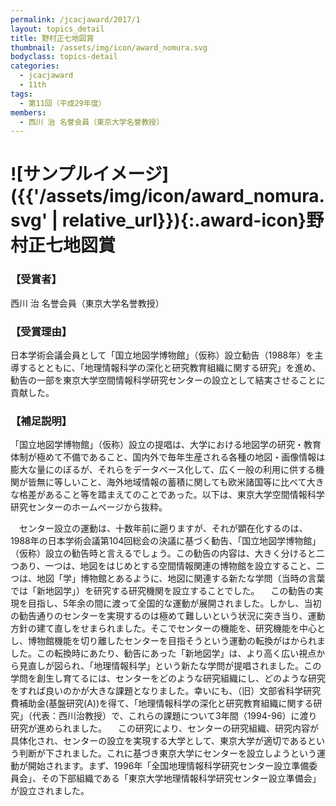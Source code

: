 ```yaml
---
permalink: /jcacjaward/2017/1
layout: topics_detail
title: 野村正七地図賞
thumbnail: /assets/img/icon/award_nomura.svg
bodyclass: topics-detail
categories:
  - jcacjaward
  - 11th
tags:
  - 第11回（平成29年度）
members:
  - 西川 治 名誉会員（東京大学名誉教授）
---
```


# ![サンプルイメージ]({{'/assets/img/icon/award_nomura.svg' | relative_url}}){:.award-icon}野村正七地図賞

### 【受賞者】

西川 治 名誉会員（東京大学名誉教授）

### 【受賞理由】

日本学術会議会員として「国立地図学博物館」（仮称）設立勧告（1988年）を主導するとともに、「地理情報科学の深化と研究教育組織に関する研究」を進め、勧告の一部を東京大学空間情報科学研究センターの設立として結実させることに貢献した。

### 【補足説明】

「国立地図学博物館」（仮称）設立の提唱は、大学における地図学の研究・教育体制が極めて不備であること、国内外で毎年生産される各種の地図・画像情報は膨大な量にのぼるが、それらをデータベース化して、広く一般の利用に供する機関が皆無に等しいこと、海外地域情報の蓄積に関しても欧米諸国等に比べて大きな格差があること等を踏まえてのことであった。以下は、東京大学空間情報科学研究センターのホームページから抜粋。

　センター設立の運動は、十数年前に遡りますが、それが顕在化するのは、1988年の日本学術会議第104回総会の決議に基づく勧告、「国立地図学博物館」（仮称）設立の勧告時と言えるでしょう。この勧告の内容は、大きく分けると二つあり、一つは、地図をはじめとする空間情報関連の博物館を設立すること、二つは、地図「学」博物館とあるように、地図に関連する新たな学問（当時の言葉では「新地図学」）を研究する研究機関を設立することでした。
　この勧告の実現を目指し、5年余の間に渡って全国的な運動が展開されました。しかし、当初の勧告通りのセンターを実現するのは極めて難しいという状況に突き当り、運動方針の建て直しをせまられました。そこでセンターの機能を、研究機能を中心とし、博物館機能を切り離したセンターを目指そうという運動の転換がはかられました。この転換時にあたり、勧告にあった「新地図学」は、より高く広い視点から見直しが図られ、「地理情報科学」という新たな学問が提唱されました。この学問を創生し育てるには、センターをどのような研究組織にし、どのような研究をすれば良いのかが大きな課題となりました。幸いにも、（旧）文部省科学研究費補助金(基盤研究(A))を得て、「地理情報科学の深化と研究教育組織に関する研究」（代表：西川治教授）で、これらの課題について3年間（1994-96）に渡り研究が進められました。
　この研究により、センターの研究組織、研究内容が具体化され、センターの設立を実現する大学として、東京大学が適切であるという判断が下されました。これに基づき東京大学にセンターを設立しようという運動が開始されます。まず、1996年「全国地理情報科学研究センター設立準備委員会」、その下部組織である「東京大学地理情報科学研究センター設立準備会」が設立されました。
